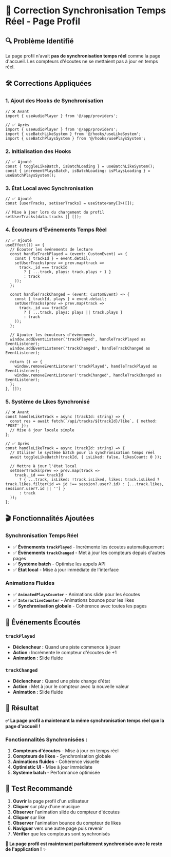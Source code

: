 # 🎯 Correction Synchronisation Temps Réel - Page Profil

## 🔍 **Problème Identifié**

La page profil n'avait **pas de synchronisation temps réel** comme la page d'accueil. Les compteurs d'écoutes ne se mettaient pas à jour en temps réel.

## 🛠️ **Corrections Appliquées**

### 1. **Ajout des Hooks de Synchronisation**
```tsx
// ❌ Avant
import { useAudioPlayer } from '@/app/providers';

// ✅ Après
import { useAudioPlayer } from '@/app/providers';
import { useBatchLikeSystem } from '@/hooks/useLikeSystem';
import { useBatchPlaysSystem } from '@/hooks/usePlaysSystem';
```

### 2. **Initialisation des Hooks**
```tsx
// ✅ Ajouté
const { toggleLikeBatch, isBatchLoading } = useBatchLikeSystem();
const { incrementPlaysBatch, isBatchLoading: isPlaysLoading } = useBatchPlaysSystem();
```

### 3. **État Local avec Synchronisation**
```tsx
// ✅ Ajouté
const [userTracks, setUserTracks] = useState<any[]>([]);

// Mise à jour lors du chargement du profil
setUserTracks(data.tracks || []);
```

### 4. **Écouteurs d'Événements Temps Réel**
```tsx
// ✅ Ajouté
useEffect(() => {
  // Écouter les événements de lecture
  const handleTrackPlayed = (event: CustomEvent) => {
    const { trackId } = event.detail;
    setUserTracks(prev => prev.map(track => 
      track._id === trackId 
        ? { ...track, plays: track.plays + 1 }
        : track
    ));
  };

  const handleTrackChanged = (event: CustomEvent) => {
    const { trackId, plays } = event.detail;
    setUserTracks(prev => prev.map(track => 
      track._id === trackId 
        ? { ...track, plays: plays || track.plays }
        : track
    ));
  };

  // Ajouter les écouteurs d'événements
  window.addEventListener('trackPlayed', handleTrackPlayed as EventListener);
  window.addEventListener('trackChanged', handleTrackChanged as EventListener);

  return () => {
    window.removeEventListener('trackPlayed', handleTrackPlayed as EventListener);
    window.removeEventListener('trackChanged', handleTrackChanged as EventListener);
  };
}, []);
```

### 5. **Système de Likes Synchronisé**
```tsx
// ❌ Avant
const handleLikeTrack = async (trackId: string) => {
  const res = await fetch(`/api/tracks/${trackId}/like`, { method: 'POST' });
  // Mise à jour locale simple
};

// ✅ Après
const handleLikeTrack = async (trackId: string) => {
  // Utiliser le système batch pour la synchronisation temps réel
  await toggleLikeBatch(trackId, { isLiked: false, likesCount: 0 });
  
  // Mettre à jour l'état local
  setUserTracks(prev => prev.map(track => 
    track._id === trackId 
      ? { ...track, isLiked: !track.isLiked, likes: track.isLiked ? track.likes.filter(id => id !== session?.user?.id) : [...track.likes, session?.user?.id || ''] }
      : track
  ));
};
```

## 🎬 **Fonctionnalités Ajoutées**

### **Synchronisation Temps Réel**
- ✅ **Événements `trackPlayed`** - Incrémente les écoutes automatiquement
- ✅ **Événements `trackChanged`** - Met à jour les compteurs depuis d'autres pages
- ✅ **Système batch** - Optimise les appels API
- ✅ **État local** - Mise à jour immédiate de l'interface

### **Animations Fluides**
- ✅ **`AnimatedPlaysCounter`** - Animations slide pour les écoutes
- ✅ **`InteractiveCounter`** - Animations bounce pour les likes
- ✅ **Synchronisation globale** - Cohérence avec toutes les pages

## 🔄 **Événements Écoutés**

### **`trackPlayed`**
- **Déclencheur :** Quand une piste commence à jouer
- **Action :** Incrémente le compteur d'écoutes de +1
- **Animation :** Slide fluide

### **`trackChanged`**
- **Déclencheur :** Quand une piste change d'état
- **Action :** Met à jour le compteur avec la nouvelle valeur
- **Animation :** Slide fluide

## 🎯 **Résultat**

**✅ La page profil a maintenant la même synchronisation temps réel que la page d'accueil !**

### **Fonctionnalités Synchronisées :**
1. **Compteurs d'écoutes** - Mise à jour en temps réel
2. **Compteurs de likes** - Synchronisation globale
3. **Animations fluides** - Cohérence visuelle
4. **Optimistic UI** - Mise à jour immédiate
5. **Système batch** - Performance optimisée

## 🧪 **Test Recommandé**

1. **Ouvrir** la page profil d'un utilisateur
2. **Cliquer** sur play d'une musique
3. **Observer** l'animation slide du compteur d'écoutes
4. **Cliquer** sur like
5. **Observer** l'animation bounce du compteur de likes
6. **Naviguer** vers une autre page puis revenir
7. **Vérifier** que les compteurs sont synchronisés

**🎉 La page profil est maintenant parfaitement synchronisée avec le reste de l'application !** ✨ 
